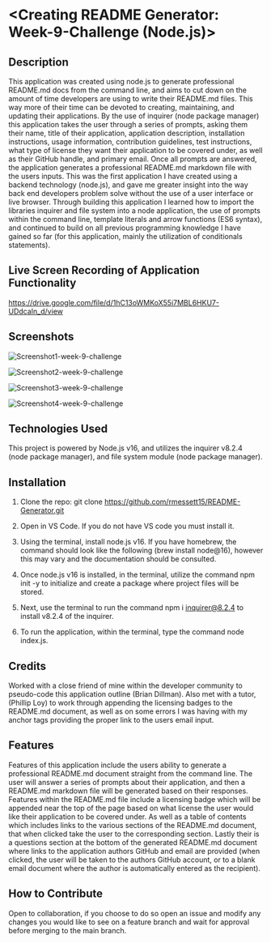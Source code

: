 # <Creating README Generator: Week-9-Challenge (Node.js)>

## Description

This application was created using node.js to generate professional README.md docs from the command line, and aims to cut down on the amount of time developers are using to write their README.md files. This way more of their time can be devoted to creating, maintaining, and updating their applications. By the use of inquirer (node package manager) this application takes the user through a series of prompts, asking them their name, title of their application, application description, installation instructions, usage information, contribution guidelines, test instructions, what type of license they want their application to be covered under, as well as their GitHub handle, and primary email. Once all prompts are answered, the application generates a professional README.md markdown file with the users inputs. This was the first application I have created using a backend technology (node.js), and gave me greater insight into the way back end developers problem solve without the use of a user interface or live browser. Through building this application I learned how to import the libraries inquirer and file system into a node application, the use of prompts within the command line, template literals and arrow functions (ES6 syntax), and continued to build on all previous programming knowledge I have gained so far (for this application, mainly the utilization of conditionals statements).

## Live Screen Recording of Application Functionality

https://drive.google.com/file/d/1hC13oWMKoX55i7MBL6HKU7-UDdcaIn_d/view

## Screenshots

![Screenshot1-week-9-challenge](https://user-images.githubusercontent.com/120127903/229926082-da5e5a74-8bbb-403b-833f-7b999655b30c.png)

![Screenshot2-week-9-challenge](https://user-images.githubusercontent.com/120127903/229926100-84740f01-645c-42ff-b132-a3a48b41b3a2.png)

![Screenshot3-week-9-challenge](https://user-images.githubusercontent.com/120127903/229926112-20b9f9db-c7c7-4725-8726-d175fb4bf581.png)

![Screenshot4-week-9-challenge](https://user-images.githubusercontent.com/120127903/229926139-f971f44c-ebee-41a2-8c1c-a0f699bc1bd9.png)

## Technologies Used

This project is powered by Node.js v16, and utilizes the inquirer v8.2.4 (node package manager), and file system module (node package manager).

## Installation

1. Clone the repo:
   git clone https://github.com/rmessett15/README-Generator.git

2. Open in VS Code. If you do not have VS code you must install it.

3. Using the terminal, install node.js v16. If you have homebrew, the command should look like the following (brew install node@16), however this may vary and the documentation should be consulted.

4. Once node.js v16 is installed, in the terminal, utilize the command npm init -y to initialize and create a package where project files will be stored.

5. Next, use the terminal to run the command npm i inquirer@8.2.4 to install v8.2.4 of the inquirer.

6. To run the application, within the terminal, type the command node index.js.

## Credits

Worked with a close friend of mine within the developer community to pseudo-code this application outline (Brian Dillman). Also met with a tutor, (Phillip Loy) to work through appending the licensing badges to the README.md document, as well as on some errors I was having with my anchor tags providing the proper link to the users email input.

## Features

Features of this application include the users ability to generate a professional README.md document straight from the command line. The user will answer a series of prompts about their application, and then a README.md markdown file will be generated based on their responses. Features within the README.md file include a licensing badge which will be appended near the top of the page based on what license the user would like their application to be covered under. As well as a table of contents which includes links to the various sections of the README.md document, that when clicked take the user to the corresponding section. Lastly their is a questions section at the bottom of the generated README.md document where links to the application authors GitHub and email are provided (when clicked, the user will be taken to the authors GitHub account, or to a blank email document where the author is automatically entered as the recipient).

## How to Contribute

Open to collaboration, if you choose to do so open an issue and modify any changes you would like to see on a feature branch and wait for approval before merging to the main branch.
